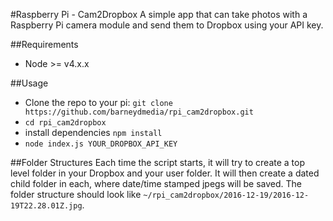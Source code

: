 #Raspberry Pi - Cam2Dropbox
A simple app that can take photos with a Raspberry Pi camera module and send them to Dropbox using your API key.

##Requirements
* Node >= v4.x.x

##Usage
* Clone the repo to your pi: `git clone https://github.com/barneydmedia/rpi_cam2dropbox.git`
* `cd rpi_cam2dropbox`
* install dependencies `npm install`
* `node index.js YOUR_DROPBOX_API_KEY`

##Folder Structures
Each time the script starts, it will try to create a top level folder in your Dropbox and your user folder. It will then create a dated child folder in each, where date/time stamped jpegs will be saved. The folder structure should look like `~/rpi_cam2dropbox/2016-12-19/2016-12-19T22.28.01Z.jpg`.